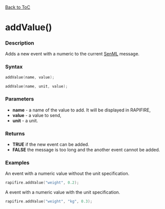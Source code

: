 [Back to ToC](library.md)

# addValue()

### Description

Adds a new event with a numeric to the current [SenML](http://blog.rapifire.com/2015/12/21/introduction-to-senml/) message.

### Syntax

```c++
addValue(name, value);
```

```c++
addValue(name, unit, value);
```

### Parameters

* __name__ - a name of the value to add. It will be displayed in RAPIFIRE,
* __value__ - a value to send,
* __unit__ - a unit. 

### Returns

* __TRUE__ if the new event can be added. 
* __FALSE__ the message is too long and the another event cannot be added.

### Examples

An event with a numeric value without the unit specification.

```c++
rapifire.addValue("weight", 0.2);
```

A event with a numeric value with the unit specification.

```c++
rapifire.addValue("weight", "kg", 0.3);
```
